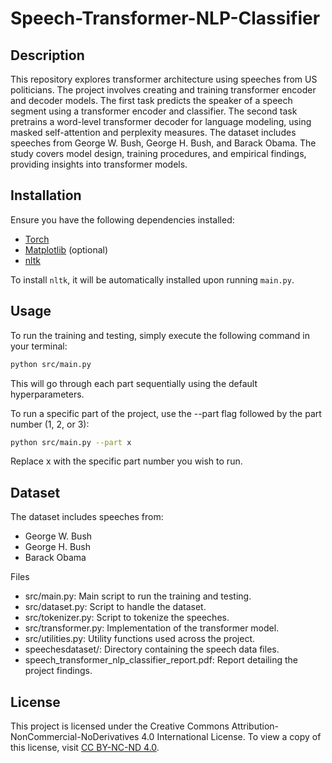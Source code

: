 # Speech-Transformer-NLP-Classifier

## Description

This repository explores transformer architecture using speeches from US politicians. The project involves creating and training transformer encoder and decoder models. The first task predicts the speaker of a speech segment using a transformer encoder and classifier. The second task pretrains a word-level transformer decoder for language modeling, using masked self-attention and perplexity measures. The dataset includes speeches from George W. Bush, George H. Bush, and Barack Obama. The study covers model design, training procedures, and empirical findings, providing insights into transformer models.

## Installation

Ensure you have the following dependencies installed:
- [Torch](https://pytorch.org/)
- [Matplotlib](https://matplotlib.org/) (optional)
- [nltk](https://www.nltk.org/)

To install `nltk`, it will be automatically installed upon running `main.py`.

## Usage

To run the training and testing, simply execute the following command in your terminal:
```sh
python src/main.py
```

This will go through each part sequentially using the default hyperparameters.

To run a specific part of the project, use the --part flag followed by the part number (1, 2, or 3):

```bash
python src/main.py --part x
```

Replace x with the specific part number you wish to run.

## Dataset

The dataset includes speeches from:

- George W. Bush
- George H. Bush
- Barack Obama

Files

- src/main.py: Main script to run the training and testing.
- src/dataset.py: Script to handle the dataset.
- src/tokenizer.py: Script to tokenize the speeches.
- src/transformer.py: Implementation of the transformer model.
- src/utilities.py: Utility functions used across the project.
- speechesdataset/: Directory containing the speech data files.
- speech_transformer_nlp_classifier_report.pdf: Report detailing the project findings.

## License

This project is licensed under the Creative Commons Attribution-NonCommercial-NoDerivatives 4.0 International License. To view a copy of this license, visit [CC BY-NC-ND 4.0](https://creativecommons.org/licenses/by-nc-nd/4.0/).

